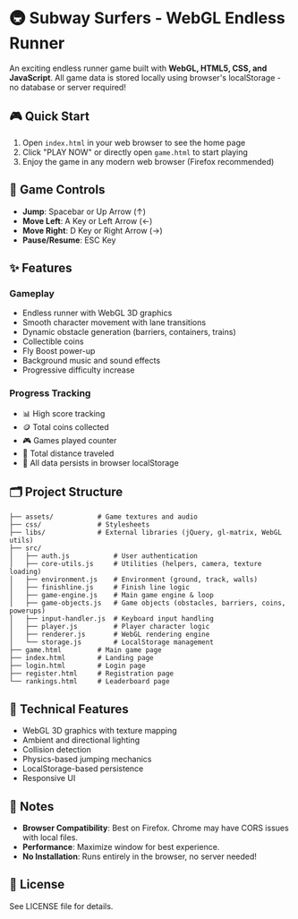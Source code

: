 # 🚇 Subway Surfers - WebGL Endless Runner

An exciting endless runner game built with **WebGL, HTML5, CSS, and JavaScript**. All game data is stored locally using browser's localStorage - no database or server required!

## 🎮 Quick Start

1. Open `index.html` in your web browser to see the home page
2. Click "PLAY NOW" or directly open `game.html` to start playing
3. Enjoy the game in any modern web browser (Firefox recommended)

## 🎯 Game Controls

* **Jump**: Spacebar or Up Arrow (↑)
* **Move Left**: A Key or Left Arrow (←)
* **Move Right**: D Key or Right Arrow (→)
* **Pause/Resume**: ESC Key

## ✨ Features

### Gameplay
- Endless runner with WebGL 3D graphics
- Smooth character movement with lane transitions
- Dynamic obstacle generation (barriers, containers, trains)
- Collectible coins
- Fly Boost power-up
- Background music and sound effects
- Progressive difficulty increase

### Progress Tracking
- 📊 High score tracking
- 🪙 Total coins collected
- 🎮 Games played counter
- 📏 Total distance traveled
- 💾 All data persists in browser localStorage

## 🗂️ Project Structure

```
├── assets/           # Game textures and audio
├── css/              # Stylesheets
├── libs/             # External libraries (jQuery, gl-matrix, WebGL utils)
├── src/
│   ├── auth.js           # User authentication
│   ├── core-utils.js     # Utilities (helpers, camera, texture loading)
│   ├── environment.js    # Environment (ground, track, walls)
│   ├── finishline.js     # Finish line logic
│   ├── game-engine.js    # Main game engine & loop
│   ├── game-objects.js   # Game objects (obstacles, barriers, coins, powerups)
│   ├── input-handler.js  # Keyboard input handling
│   ├── player.js         # Player character logic
│   ├── renderer.js       # WebGL rendering engine
│   └── storage.js        # LocalStorage management
├── game.html         # Main game page
├── index.html        # Landing page
├── login.html        # Login page
├── register.html     # Registration page
└── rankings.html     # Leaderboard page
```

## 🎨 Technical Features

- WebGL 3D graphics with texture mapping
- Ambient and directional lighting
- Collision detection
- Physics-based jumping mechanics
- LocalStorage-based persistence
- Responsive UI

## 📝 Notes

- **Browser Compatibility**: Best on Firefox. Chrome may have CORS issues with local files.
- **Performance**: Maximize window for best experience.
- **No Installation**: Runs entirely in the browser, no server needed!

## 📄 License

See LICENSE file for details.
